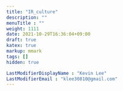 ```yaml
---
title: "IR_culture"
description: ""
menuTitle : ""
weight: 1111
date: 2021-10-29T16:36:04+09:00
draft: true
katex: true
markup: mmark
tags: []
hidden: true

LastModifierDisplayName : "Kevin Lee"
LastModifierEmail : "klee30810@gmail.com"
---
```


